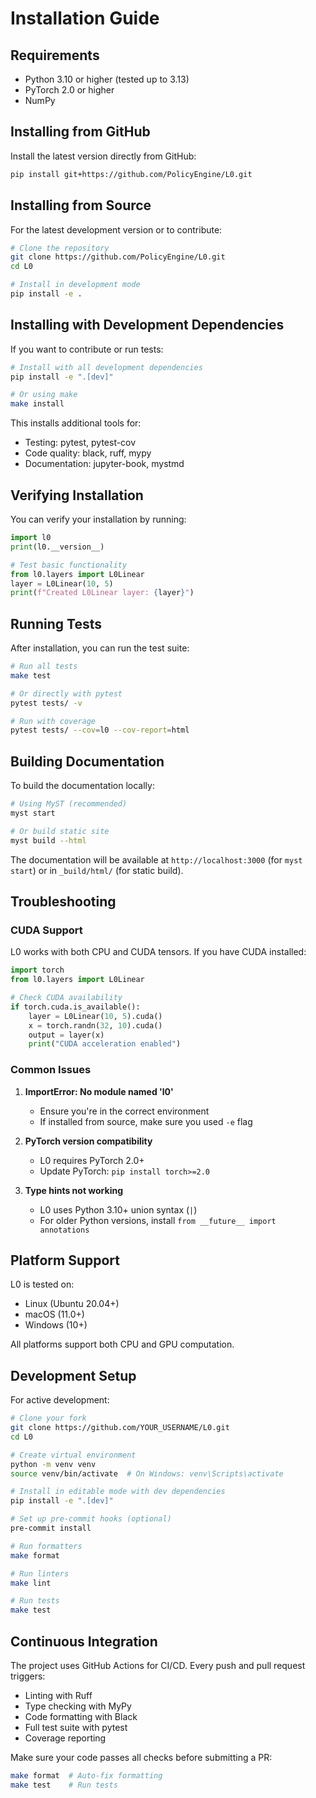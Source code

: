 # Installation Guide

## Requirements

- Python 3.10 or higher (tested up to 3.13)
- PyTorch 2.0 or higher
- NumPy

## Installing from GitHub

Install the latest version directly from GitHub:

```bash
pip install git+https://github.com/PolicyEngine/L0.git
```

## Installing from Source

For the latest development version or to contribute:

```bash
# Clone the repository
git clone https://github.com/PolicyEngine/L0.git
cd L0

# Install in development mode
pip install -e .
```

## Installing with Development Dependencies

If you want to contribute or run tests:

```bash
# Install with all development dependencies
pip install -e ".[dev]"

# Or using make
make install
```

This installs additional tools for:
- Testing: pytest, pytest-cov
- Code quality: black, ruff, mypy
- Documentation: jupyter-book, mystmd

## Verifying Installation

You can verify your installation by running:

```python
import l0
print(l0.__version__)

# Test basic functionality
from l0.layers import L0Linear
layer = L0Linear(10, 5)
print(f"Created L0Linear layer: {layer}")
```

## Running Tests

After installation, you can run the test suite:

```bash
# Run all tests
make test

# Or directly with pytest
pytest tests/ -v

# Run with coverage
pytest tests/ --cov=l0 --cov-report=html
```

## Building Documentation

To build the documentation locally:

```bash
# Using MyST (recommended)
myst start

# Or build static site
myst build --html
```

The documentation will be available at `http://localhost:3000` (for `myst start`) or in `_build/html/` (for static build).

## Troubleshooting

### CUDA Support

L0 works with both CPU and CUDA tensors. If you have CUDA installed:

```python
import torch
from l0.layers import L0Linear

# Check CUDA availability
if torch.cuda.is_available():
    layer = L0Linear(10, 5).cuda()
    x = torch.randn(32, 10).cuda()
    output = layer(x)
    print("CUDA acceleration enabled")
```

### Common Issues

1. **ImportError: No module named 'l0'**
   - Ensure you're in the correct environment
   - If installed from source, make sure you used `-e` flag

2. **PyTorch version compatibility**
   - L0 requires PyTorch 2.0+
   - Update PyTorch: `pip install torch>=2.0`

3. **Type hints not working**
   - L0 uses Python 3.10+ union syntax (`|`)
   - For older Python versions, install `from __future__ import annotations`

## Platform Support

L0 is tested on:
- Linux (Ubuntu 20.04+)
- macOS (11.0+)
- Windows (10+)

All platforms support both CPU and GPU computation.

## Development Setup

For active development:

```bash
# Clone your fork
git clone https://github.com/YOUR_USERNAME/L0.git
cd L0

# Create virtual environment
python -m venv venv
source venv/bin/activate  # On Windows: venv\Scripts\activate

# Install in editable mode with dev dependencies
pip install -e ".[dev]"

# Set up pre-commit hooks (optional)
pre-commit install

# Run formatters
make format

# Run linters
make lint

# Run tests
make test
```

## Continuous Integration

The project uses GitHub Actions for CI/CD. Every push and pull request triggers:
- Linting with Ruff
- Type checking with MyPy  
- Code formatting with Black
- Full test suite with pytest
- Coverage reporting

Make sure your code passes all checks before submitting a PR:

```bash
make format  # Auto-fix formatting
make test    # Run tests
```